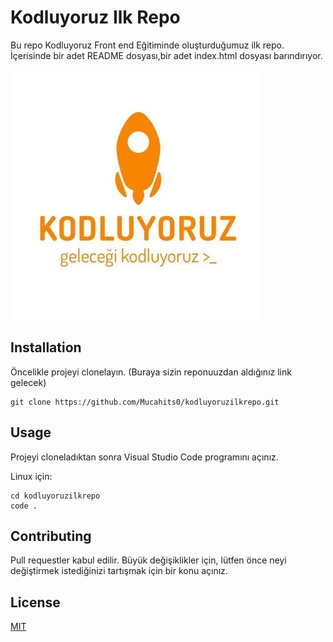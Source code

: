 # **Kodluyoruz Ilk Repo** 

Bu repo Kodluyoruz Front end Eğitiminde oluşturduğumuz ilk repo. İçerisinde bir adet README dosyası,bir adet index.html dosyası barındırıyor.

![Kodluyoruzresim](https://raw.githubusercontent.com/Kodluyoruz/taskforce/git/git/markdown-nedir-nasil-kullaniriz-/figures/kodluyoruz_logo.jpg)

## **Installation**

Öncelikle projeyi clonelayın. (Buraya sizin reponuuzdan aldığınız link gelecek)
```
git clone https://github.com/Mucahits0/kodluyoruzilkrepo.git
```
## **Usage**
Projeyi cloneladıktan sonra Visual Studio Code programını açınız.

Linux için:
```
cd kodluyoruzilkrepo
code .
```
## **Contributing**
Pull requestler kabul edilir. Büyük değişiklikler için, lütfen önce neyi değiştirmek istediğinizi tartışmak için bir konu açınız.
## **License**
[MIT](https://choosealicense.com/licenses/mit/)

